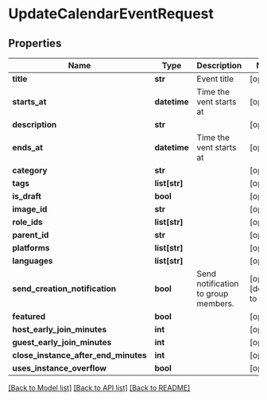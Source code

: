 # UpdateCalendarEventRequest


## Properties
Name | Type | Description | Notes
------------ | ------------- | ------------- | -------------
**title** | **str** | Event title | [optional] 
**starts_at** | **datetime** | Time the vent starts at | [optional] 
**description** | **str** |  | [optional] 
**ends_at** | **datetime** | Time the vent starts at | [optional] 
**category** | **str** |  | [optional] 
**tags** | **list[str]** |  | [optional] 
**is_draft** | **bool** |  | [optional] 
**image_id** | **str** |  | [optional] 
**role_ids** | **list[str]** |  | [optional] 
**parent_id** | **str** |  | [optional] 
**platforms** | **list[str]** |  | [optional] 
**languages** | **list[str]** |  | [optional] 
**send_creation_notification** | **bool** | Send notification to group members. | [optional] [default to False]
**featured** | **bool** |  | [optional] 
**host_early_join_minutes** | **int** |  | [optional] 
**guest_early_join_minutes** | **int** |  | [optional] 
**close_instance_after_end_minutes** | **int** |  | [optional] 
**uses_instance_overflow** | **bool** |  | [optional] 

[[Back to Model list]](../README.md#documentation-for-models) [[Back to API list]](../README.md#documentation-for-api-endpoints) [[Back to README]](../README.md)


